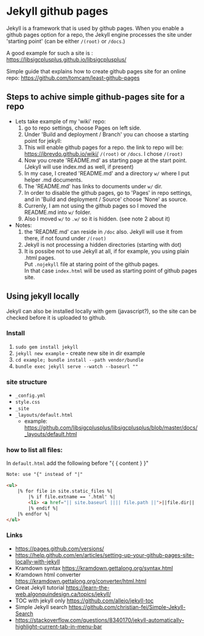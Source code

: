# Jekyll github pages

Jekyll is a framework that is used by github pages. When you enable a github pages option for a repo, the Jekyll engine processes the site under 'starting point' (can be either `/(root)` or `/docs`.)

A good example for such a site is : <https://libsigcplusplus.github.io/libsigcplusplus/>

Simple guide that explains how to create github pages site for an online repo: <https://github.com/tomcam/least-github-pages>

## Steps to achive simple github-pages site for a repo
* Lets take example of my 'wiki' repo:
	1. go to repo settings, choose Pages on left side.
	2. Under 'Build and deployment / Branch' you can choose a starting point for jekyll:
	3. This will enable github pages for a repo. the link to repo will be: https://ibrevdo.github.io/wiki/
	`/(root)` or `/docs`. I chose `/(root)`
	4. Now you create 'README.md' as starting page at the start point. (Jekyll will use index.md as well, if present)
	5. In my case, I created 'README.md' and a directory `w/` where I put helper .md documents.
	6. The 'README.md' has links to documents under `w/` dir.
	7. In order to disable the github pages, go to 'Pages' in repo settings, and in 'Build and deployment / Source' choose 'None' as source.
	8. Currenly, I am not using the github pages so I moved the README.md into `w/` folder.
	9. Also I moved `w/` to `.w/` so it is hidden. (see note 2 about it)
* Notes:
	1. the 'README.md' can reside in `/doc` also. Jekyll will use it from there, if not found under `/(root)`
	2. Jekyll is not processing a hidden directories (starting with dot)
	3. It is possibe not to use Jekyll at all, if for example, you using plain .html pages. 
	<br>Put `.nojekyll` file at staring point of the github pages.
	<br>In that case `index.html` will be used as starting point of github pages site.
	
## Using jekyll locally

Jekyll can also be installed locally with gem (javascript?), so the site can be checked
before it is uploaded to github.

### Install 

1. `sudo gem install jekyll`
2. `jekyll new example`  - create new site in dir example
3. `cd example; bundle install --path vendor/bundle`
4. `bundle exec jekyll serve --watch --baseurl ""`


### site structure
* `_config.yml`
* `style.css`
* `_site`
* `_layouts/default.html`
    * example: <https://github.com/libsigcplusplus/libsigcplusplus/blob/master/docs/_layouts/default.html>


### how to list all files: 
In `default.html` add the following before "{ { content } }"
```html
Note: use "{" instead of "|"

<ul>                                                                                        
    |% for file in site.static_files %|
        |% if file.extname == '.html' %|
        <li> <a href="|| site.baseurl |||| file.path ||">||file.dir|| ||file.path||</a></li>                
        |% endif %|
    |% endfor %|
</ul>
```

### Links
* <https://pages.github.com/versions/>
* <https://help.github.com/en/articles/setting-up-your-github-pages-site-locally-with-jekyll>
* Kramdown syntax <https://kramdown.gettalong.org/syntax.html>
* Kramdown html converter <https://kramdown.gettalong.org/converter/html.html>
* Great Jekyll tutorial <https://learn-the-web.algonquindesign.ca/topics/jekyll/>
* TOC with jekyll only <https://github.com/allejo/jekyll-toc>
* Simple Jekyll search <https://github.com/christian-fei/Simple-Jekyll-Search>
* <https://stackoverflow.com/questions/8340170/jekyll-automatically-highlight-current-tab-in-menu-bar>
